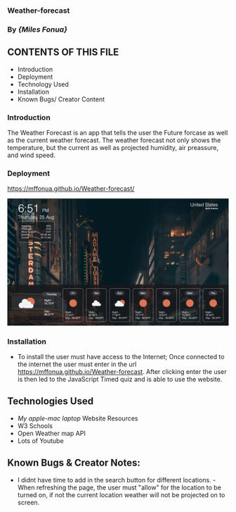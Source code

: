 ### Weather-forecast

### By _**{Miles Fonua}**_

CONTENTS OF THIS FILE
---------------------

 * Introduction
 * Deployment
 * Technology Used
 * Installation
 * Known Bugs/ Creator Content


  ### Introduction
  
  The Weather Forecast is an app that tells the user the Future forcase as well as the current weather forecast. The weather forecast not only shows the temperature, but the current as well as projected humidity, air preassure, and wind speed.

  ### Deployment
  https://mffonua.github.io/Weather-forecast/ 

  ![Screenshot of Quiz](./assets/images/screenshot.jpeg)

  ### Installation

  * To install the user must have access to the Internet; Once connected to the internet the user must enter in the url https://mffonua.github.io/Weather-forecast. After clicking enter the user is then led to the JavaScript Timed quiz and is able to use the website.




  ## Technologies Used


  * _My apple-mac laptop_
Website Resources
* W3 Schools
* Open Weather map API
* Lots of Youtube

## Known Bugs & Creator Notes:

- I didnt have time to add in the search button for different locations.
-When refreshing the page, the user must "allow" for the location to be turned on, if not the current location weather will not be projected on to screen.